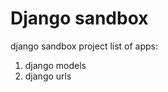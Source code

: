 Django sandbox
==============

django sandbox project
list of apps:
1. django models
2. django urls
